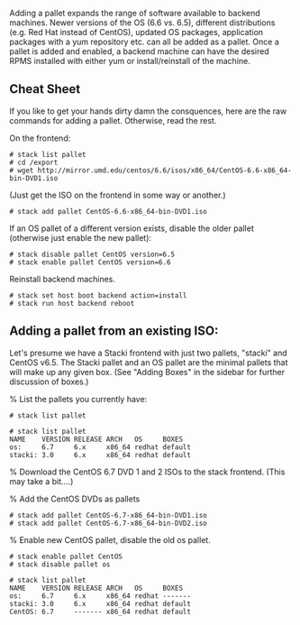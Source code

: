Adding a pallet expands the range of software available to backend machines. Newer versions of the OS (6.6 vs. 6.5), different distributions (e.g. Red Hat instead of CentOS), updated OS packages, application packages with a yum repository etc. can all be added as a pallet. Once a pallet is added and enabled, a backend machine can have the desired RPMS installed with either yum or install/reinstall of the machine. 

## Cheat Sheet
If you like to get your hands dirty damn the consquences, here are the raw commands for adding a pallet. Otherwise, read the rest.

On the frontend:

```
# stack list pallet
# cd /export
# wget http://mirror.umd.edu/centos/6.6/isos/x86_64/CentOS-6.6-x86_64-bin-DVD1.iso
```

(Just get the ISO on the frontend in some way or another.)
  
```
# stack add pallet CentOS-6.6-x86_64-bin-DVD1.iso
```

If an OS pallet of a different version exists, disable the older pallet (otherwise just enable the new pallet):

```
# stack disable pallet CentOS version=6.5
# stack enable pallet CentOS version=6.6
```

Reinstall backend machines.

```
# stack set host boot backend action=install
# stack run host backend reboot
```

## Adding a pallet from an existing ISO:

Let's presume we have a Stacki frontend with just two pallets, "stacki" and CentOS v6.5. The Stacki pallet and an OS pallet are the minimal pallets that will make up any given box. (See "Adding Boxes" in the sidebar for further discussion of boxes.)

% List the pallets you currently have:

```
# stack list pallet
```

```
# stack list pallet
NAME    VERSION RELEASE ARCH   OS     BOXES  
os:     6.7     6.x     x86_64 redhat default
stacki: 3.0     6.x     x86_64 redhat default
```

% Download the CentOS 6.7 DVD 1 and 2 ISOs to the stack frontend. (This may take a bit....)

% Add the CentOS DVDs as pallets

```
# stack add pallet CentOS-6.7-x86_64-bin-DVD1.iso
# stack add pallet CentOS-6.7-x86_64-bin-DVD2.iso
```

% Enable new CentOS pallet, disable the old os pallet.

```
# stack enable pallet CentOS
# stack disable pallet os
```

```
# stack list pallet
NAME    VERSION RELEASE ARCH   OS     BOXES  
os:     6.7     6.x     x86_64 redhat -------
stacki: 3.0     6.x     x86_64 redhat default
CentOS: 6.7     ------- x86_64 redhat default
```

